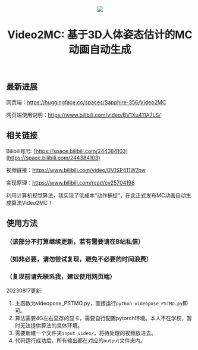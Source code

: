
<div align=center>
<img src="https://github.com/Balloon-356/Video2MC/assets/114230565/2622c7b7-7b5d-458c-bd9a-dc0be37af370" />
</div>
<h1 align="center">Video2MC: 基于3D人体姿态估计的MC动画自动生成</h1>

<br>

## 最新进展

网页端：https://huggingface.co/spaces/Sapphire-356/Video2MC

网页端使用说明：https://www.bilibili.com/video/BV1Xu411A7LS/

## 相关链接

Bilibili账号: [https://space.bilibili.com/244384103](https://space.bilibili.com/244384103)

视频链接：https://www.bilibili.com/video/BV1SP411W7pw

实现原理：https://www.bilibili.com/read/cv25704198

利用计算机视觉算法，我实现了低成本“动作捕捉”，在此正式发布MC动画自动生成算法Video2MC！

## 使用方法

### **（该部分不打算继续更新，若有需要请在B站私信）**

### **（如非必要，请勿尝试复现，避免不必要的时间浪费）**

### **（复现前请先联系我，建议使用网页端）**

20230817更新: 
1. 主函数为videopose_PSTMO.py，直接运行`python videopose_PSTMO.py`即可。
2. 算法需要4G左右显存的显卡，需要自行配置pytorch环境。本人不在学校，暂时无法提供算法的具体环境。
3. 需要新建一个文件夹`input_video/`，将待处理的视频放进去。
4. 代码运行成功后，所有输出都在对应的`output`文件夹内。
